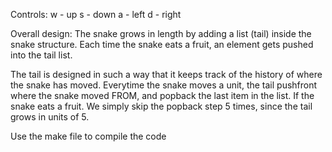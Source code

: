 Controls: 
w - up
s - down 
a - left
d - right

Overall design:
The snake grows in length by adding a list (tail) inside the snake structure.
Each time the snake eats a fruit, an element gets pushed into the tail list.

The tail is designed in such a way that it keeps track of the history of where the snake has moved. Everytime the snake moves a unit, the tail pushfront where the snake moved FROM, and popback the last item in the list. If the snake eats a fruit. We simply skip the popback step 5 times, since the tail grows in units of 5. 

Use the make file to compile the code 
